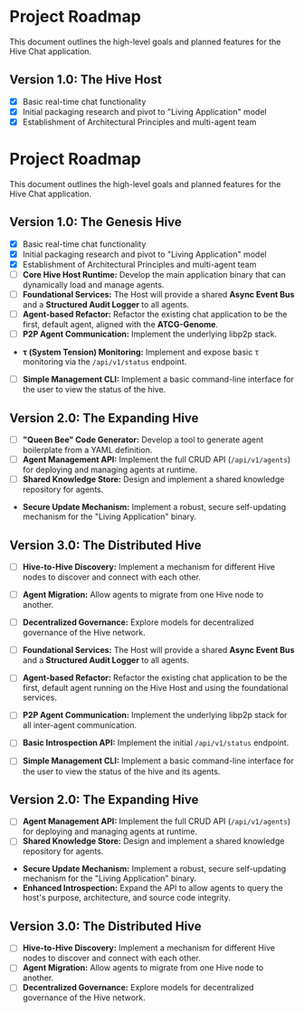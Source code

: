 # Project Roadmap

This document outlines the high-level goals and planned features for the Hive Chat application.

## Version 1.0: The Hive Host

*   [x] Basic real-time chat functionality
*   [x] Initial packaging research and pivot to "Living Application" model
*   [x] Establishment of Architectural Principles and multi-agent team
# Project Roadmap

This document outlines the high-level goals and planned features for the Hive Chat application.

## Version 1.0: The Genesis Hive

*   [x] Basic real-time chat functionality
*   [x] Initial packaging research and pivot to "Living Application" model
*   [x] Establishment of Architectural Principles and multi-agent team
*   [ ] **Core Hive Host Runtime:** Develop the main application binary that can dynamically load and manage agents.
*   [ ] **Foundational Services:** The Host will provide a shared **Async Event Bus** and a **Structured Audit Logger** to all agents.
*   [ ] **Agent-based Refactor:** Refactor the existing chat application to be the first, default agent, aligned with the **ATCG-Genome**.
*   [ ] **P2P Agent Communication:** Implement the underlying libp2p stack.
*   **τ (System Tension) Monitoring:** Implement and expose basic τ monitoring via the `/api/v1/status` endpoint.
*   [ ] **Simple Management CLI:** Implement a basic command-line interface for the user to view the status of the hive.

## Version 2.0: The Expanding Hive

*   [ ] **"Queen Bee" Code Generator:** Develop a tool to generate agent boilerplate from a YAML definition.
*   [ ] **Agent Management API:** Implement the full CRUD API (`/api/v1/agents`) for deploying and managing agents at runtime.
*   [ ] **Shared Knowledge Store:** Design and implement a shared knowledge repository for agents.
*   **Secure Update Mechanism:** Implement a robust, secure self-updating mechanism for the "Living Application" binary.

## Version 3.0: The Distributed Hive

*   [ ] **Hive-to-Hive Discovery:** Implement a mechanism for different Hive nodes to discover and connect with each other.
*   [ ] **Agent Migration:** Allow agents to migrate from one Hive node to another.
*   [ ] **Decentralized Governance:** Explore models for decentralized governance of the Hive network.

*   [ ] **Foundational Services:** The Host will provide a shared **Async Event Bus** and a **Structured Audit Logger** to all agents.
*   [ ] **Agent-based Refactor:** Refactor the existing chat application to be the first, default agent running on the Hive Host and using the foundational services.
*   [ ] **P2P Agent Communication:** Implement the underlying libp2p stack for all inter-agent communication.
*   [ ] **Basic Introspection API:** Implement the initial `/api/v1/status` endpoint.
*   [ ] **Simple Management CLI:** Implement a basic command-line interface for the user to view the status of the hive and its agents.

## Version 2.0: The Expanding Hive

*   [ ] **Agent Management API:** Implement the full CRUD API (`/api/v1/agents`) for deploying and managing agents at runtime.
*   [ ] **Shared Knowledge Store:** Design and implement a shared knowledge repository for agents.
*   **Secure Update Mechanism:** Implement a robust, secure self-updating mechanism for the "Living Application" binary.
*   **Enhanced Introspection:** Expand the API to allow agents to query the host's purpose, architecture, and source code integrity.

## Version 3.0: The Distributed Hive

*   [ ] **Hive-to-Hive Discovery:** Implement a mechanism for different Hive nodes to discover and connect with each other.
*   [ ] **Agent Migration:** Allow agents to migrate from one Hive node to another.
*   [ ] **Decentralized Governance:** Explore models for decentralized governance of the Hive network.
